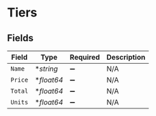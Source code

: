 # Tiers


## Fields

| Field              | Type               | Required           | Description        |
| ------------------ | ------------------ | ------------------ | ------------------ |
| `Name`             | **string*          | :heavy_minus_sign: | N/A                |
| `Price`            | **float64*         | :heavy_minus_sign: | N/A                |
| `Total`            | **float64*         | :heavy_minus_sign: | N/A                |
| `Units`            | **float64*         | :heavy_minus_sign: | N/A                |